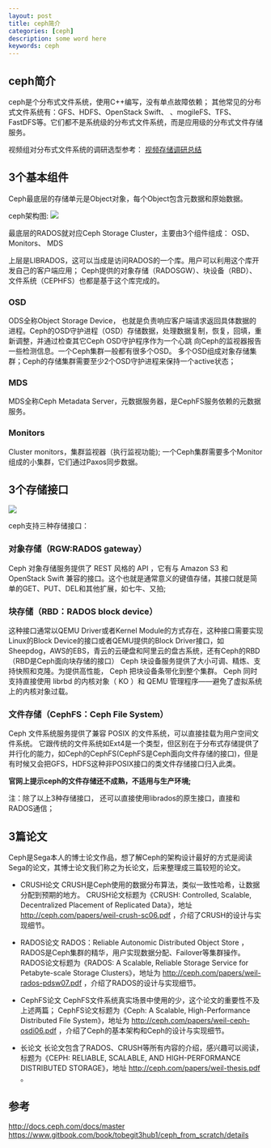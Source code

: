 ```yaml
---
layout: post
title: ceph简介
categories: [ceph]
description: some word here
keywords: ceph
---
```



## ceph简介
ceph是个分布式文件系统，使用C++编写，没有单点故障依赖； 其他常见的分布式文件系统有：GFS、HDFS、OpenStack Swift、 、mogileFS、TFS、FastDFS等。它们都不是系统级的分布式文件系统，而是应用级的分布式文件存储服务。

视频组对分布式文件系统的调研选型参考：
[视频存储调研总结](https://wiki.bytedance.com/pages/viewpage.action?pageId=51358629)

## 3个基本组件 
Ceph最底层的存储单元是Object对象，每个Object包含元数据和原始数据。

ceph架构图:
![](http://docs.ceph.com/docs/master/_images/stack.png)

最底层的RADOS就对应Ceph Storage Cluster，主要由3个组件组成： OSD、 Monitors、 MDS

上层是LIBRADOS，这可以当成是访问RADOS的一个库。用户可以利用这个库开发自己的客户端应用；
Ceph提供的对象存储（RADOSGW）、块设备（RBD）、文件系统（CEPHFS）也都是基于这个库完成的。


### OSD
ODS全称Object Storage  Device， 也就是负责响应客户端请求返回具体数据的进程。Ceph的OSD守护进程（OSD）存储数据，处理数据复制，恢复，回填，重新调整，并通过检查其它Ceph OSD守护程序作为一个心跳 向Ceph的监视器报告一些检测信息。一个Ceph集群一般都有很多个OSD。
多个OSD组成对象存储集群；Ceph的存储集群需要至少2个OSD守护进程来保持一个active状态；

### MDS
MDS全称Ceph Metadata Server，元数据服务器，是CephFS服务依赖的元数据服务。

### Monitors
Cluster monitors，集群监视器（执行监视功能); 一个Ceph集群需要多个Monitor组成的小集群，它们通过Paxos同步数据。


## 3个存储接口

![](http://docs.ceph.org.cn/_images/ditaa-a116a4a81d0472ef44d503c262528e6c1ea9d547.png)

ceph支持三种存储接口：

### 对象存储（RGW:RADOS gateway）
Ceph 对象存储服务提供了 REST 风格的 API ，它有与 Amazon S3 和 OpenStack Swift 兼容的接口。这个也就是通常意义的键值存储，其接口就是简单的GET、PUT、DEL和其他扩展，如七牛、又拍;

### 块存储（RBD：RADOS block device）
这种接口通常以QEMU Driver或者Kernel Module的方式存在，这种接口需要实现Linux的Block Device的接口或者QEMU提供的Block Driver接口，如Sheepdog，AWS的EBS，青云的云硬盘和阿里云的盘古系统，还有Ceph的RBD（RBD是Ceph面向块存储的接口）
Ceph 块设备服务提供了大小可调、精炼、支持快照和克隆。为提供高性能， Ceph 把块设备条带化到整个集群。 Ceph 同时支持直接使用 librbd 的内核对象（ KO ）和 QEMU 管理程序——避免了虚拟系统上的内核对象过载。

### 文件存储（CephFS：Ceph File System）
Ceph 文件系统服务提供了兼容 POSIX 的文件系统，可以直接挂载为用户空间文件系统。
它跟传统的文件系统如Ext4是一个类型，但区别在于分布式存储提供了并行化的能力，如Ceph的CephFS(CephFS是Ceph面向文件存储的接口)，但是有时候又会把GFS，HDFS这种非POSIX接口的类文件存储接口归入此类。

**官网上提示ceph的文件存储还不成熟，不适用与生产环境;**

注：除了以上3种存储接口， 还可以直接使用librados的原生接口，直接和RADOS通信；

## 3篇论文

Ceph是Sega本人的博士论文作品，想了解Ceph的架构设计最好的方式是阅读Sega的论文，其博士论文我们称之为长论文，后来整理成三篇较短的论文。

- CRUSH论文
  CRUSH是Ceph使用的数据分布算法，类似一致性哈希，让数据分配到预期的地方。
  CRUSH论文标题为《CRUSH: Controlled, Scalable, Decentralized Placement of Replicated Data》，地址 http://ceph.com/papers/weil-crush-sc06.pdf ，介绍了CRUSH的设计与实现细节。

- RADOS论文
  RADOS：Reliable Autonomic Distributed Object Store ， RADOS是Ceph集群的精华，用户实现数据分配、Failover等集群操作。
  RADOS论文标题为《RADOS: A Scalable, Reliable Storage Service for Petabyte-scale Storage Clusters》，地址为 http://ceph.com/papers/weil-rados-pdsw07.pdf ，介绍了RADOS的设计与实现细节。

- CephFS论文
  CephFS文件系统真实场景中使用的少，这个论文的重要性不及上述两篇；
  CephFS论文标题为《Ceph: A Scalable, High-Performance Distributed File System》，地址为 http://ceph.com/papers/weil-ceph-osdi06.pdf ，介绍了Ceph的基本架构和Ceph的设计与实现细节。


- 长论文
  长论文包含了RADOS、CRUSH等所有内容的介绍，感兴趣可以阅读，标题为《CEPH: RELIABLE, SCALABLE, AND HIGH-PERFORMANCE DISTRIBUTED STORAGE》，地址 http://ceph.com/papers/weil-thesis.pdf 。


## 参考

http://docs.ceph.com/docs/master
https://www.gitbook.com/book/tobegit3hub1/ceph_from_scratch/details

